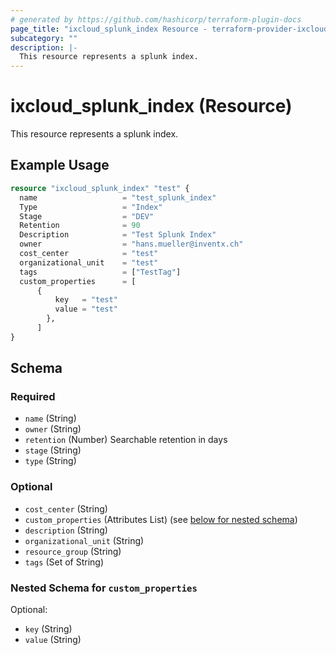 ```yaml
---
# generated by https://github.com/hashicorp/terraform-plugin-docs
page_title: "ixcloud_splunk_index Resource - terraform-provider-ixcloud"
subcategory: ""
description: |-
  This resource represents a splunk index.
---
```


# ixcloud_splunk_index (Resource)

This resource represents a splunk index.

## Example Usage

```terraform
resource "ixcloud_splunk_index" "test" {
  name                   = "test_splunk_index"
  Type                   = "Index"
  Stage                  = "DEV"
  Retention              = 90
  Description            = "Test Splunk Index"
  owner                  = "hans.mueller@inventx.ch"
  cost_center            = "test"
  organizational_unit    = "test"
  tags                   = ["TestTag"]
  custom_properties      = [
      {
          key   = "test"
          value = "test"
        },
      ]
}
```

<!-- schema generated by tfplugindocs -->
## Schema

### Required

- `name` (String)
- `owner` (String)
- `retention` (Number) Searchable retention in days
- `stage` (String)
- `type` (String)

### Optional

- `cost_center` (String)
- `custom_properties` (Attributes List) (see [below for nested schema](#nestedatt--custom_properties))
- `description` (String)
- `organizational_unit` (String)
- `resource_group` (String)
- `tags` (Set of String)

<a id="nestedatt--custom_properties"></a>
### Nested Schema for `custom_properties`

Optional:

- `key` (String)
- `value` (String)


